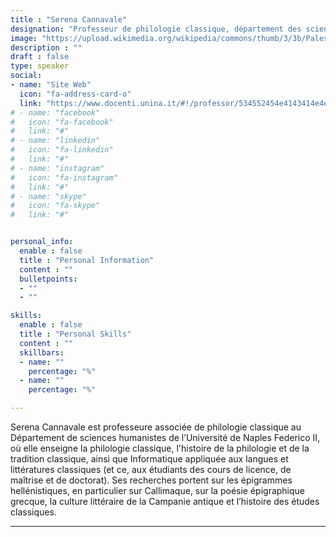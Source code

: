 ```yaml
---
title : "Serena Cannavale"
designation: "Professeur de philologie classique, département des sciences humaines (UniNa)"
image: "https://upload.wikimedia.org/wikipedia/commons/thumb/3/3b/Palestra_grande_di_pompei%2C_affreschi_di_Moregine%2C_primo_triclinio_%2C_IV_stile%2C_epoca_neroniana%2C_le_muse_06_urania.jpg/800px-Palestra_grande_di_pompei%2C_affreschi_di_Moregine%2C_primo_triclinio_%2C_IV_stile%2C_epoca_neroniana%2C_le_muse_06_urania.jpg"
description : ""
draft : false
type: speaker
social:
- name: "Site Web"
  icon: "fa-address-card-o"
  link: "https://www.docenti.unina.it/#!/professor/534552454e4143414e4e4156414c45434e4e53524e38324d36334638333956/curriculum"
# - name: "facebook"
#   icon: "fa-facebook"
#   link: "#"
# - name: "linkedin"
#   icon: "fa-linkedin"
#   link: "#"
# - name: "instagram"
#   icon: "fa-instagram"
#   link: "#"
# - name: "skype"
#   icon: "fa-skype"
#   link: "#"


personal_info:
  enable : false
  title : "Personal Information"
  content : ""
  bulletpoints:
  - ""
  - ""

skills:
  enable : false
  title : "Personal Skills"
  content : ""
  skillbars:
  - name: ""
    percentage: "%"
  - name: ""
    percentage: "%"

---
```


Serena Cannavale est professeure associée de philologie classique au Département de sciences humanistes de l’Université de Naples Federico II, où elle enseigne la philologie classique, l'histoire de la philologie et de la tradition classique, ainsi que Informatique appliquée aux langues et littératures classiques (et ce, aux étudiants des cours de licence, de maîtrise et de doctorat). Ses recherches portent sur les épigrammes hellénistiques, en particulier sur Callimaque, sur la poésie épigraphique grecque, la culture littéraire de la Campanie antique et l’histoire des études classiques. 

---